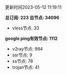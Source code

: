 更新时间2023-05-12 11:19:11

**总订阅: 223**
**总节点: 34096**
- vless节点: 33

**google ping有效节点: 1112**
- v2ray节点: 984
- ssr节点: 9
- ss节点: 78
- trojan节点: 41
